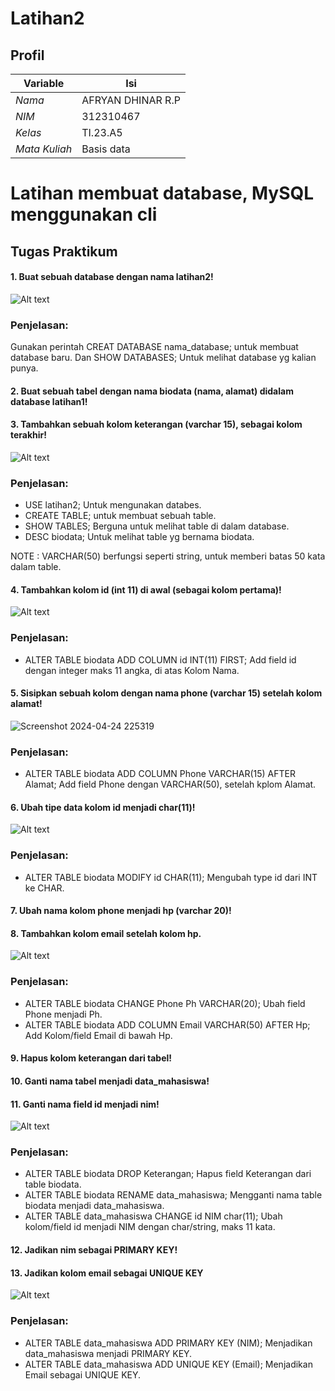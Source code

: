 # Latihan2

## Profil
| Variable | Isi |
| -------- | --- |
| *Nama* | AFRYAN DHINAR R.P |
| *NIM* | 312310467 |
| *Kelas* | TI.23.A5 |
| *Mata Kuliah* | Basis data |

# Latihan membuat database, MySQL menggunakan cli

## Tugas Praktikum 

#### 1. Buat sebuah database dengan nama latihan2!

   ![Alt text](<Screenshot 2024-04-24 222354.png>)
   
### Penjelasan:
Gunakan perintah CREAT DATABASE nama_database; untuk membuat database baru. 
Dan SHOW DATABASES; Untuk melihat database yg kalian punya.

#### 2. Buat sebuah tabel dengan nama biodata (nama, alamat) didalam database latihan1!
#### 3. Tambahkan sebuah kolom keterangan (varchar 15), sebagai kolom terakhir!

   ![Alt text](<Screenshot 2024-04-24 225140.png>)
### Penjelasan:
- USE latihan2; Untuk mengunakan databes.
- CREATE TABLE; untuk membuat sebuah table.
- SHOW TABLES; Berguna untuk melihat table di dalam database. 
- DESC biodata; Untuk melihat table yg bernama biodata.

NOTE : VARCHAR(50) berfungsi seperti string, untuk memberi batas 50 kata dalam table. 
 
#### 4. Tambahkan kolom id (int 11) di awal (sebagai kolom pertama)!
 
  ![Alt text](<Screenshot 2024-04-24 225319.png>)

### Penjelasan:
- ALTER TABLE biodata ADD COLUMN id INT(11) FIRST; Add field id dengan integer maks 11 angka, di atas Kolom Nama.

#### 5. Sisipkan sebuah kolom dengan nama phone (varchar 15) setelah kolom alamat!

   ![Screenshot 2024-04-24 225319](https://github.com/AfryanDhinarRestuPanggih/ltihan02/assets/148195401/8a65d49d-b90a-4c92-a00b-fb6cc4218f56)

### Penjelasan:
- ALTER TABLE biodata ADD COLUMN Phone VARCHAR(15) AFTER Alamat; Add field Phone dengan VARCHAR(50), setelah kplom Alamat.

#### 6. Ubah tipe data kolom id menjadi char(11)!

  ![Alt text](<Screenshot 2024-04-24 225348.png>)
### Penjelasan: 
- ALTER TABLE biodata MODIFY id CHAR(11); Mengubah type id dari INT ke CHAR.

#### 7. Ubah nama kolom phone menjadi hp (varchar 20)!
#### 8. Tambahkan kolom email setelah kolom hp.

![Alt text](<Screenshot 2024-04-24 225538.png>)

### Penjelasan:
- ALTER TABLE biodata CHANGE Phone Ph VARCHAR(20); Ubah field Phone menjadi Ph. 
- ALTER TABLE biodata ADD COLUMN Email VARCHAR(50) AFTER Hp; Add Kolom/field Email di bawah Hp.

#### 9. Hapus kolom keterangan dari tabel!
#### 10. Ganti nama tabel menjadi data_mahasiswa!
#### 11. Ganti nama field id menjadi nim!

  ![Alt text](<Screenshot 2024-04-24 225916.png>)

### Penjelasan:
- ALTER TABLE biodata DROP Keterangan; Hapus field Keterangan dari table biodata.
- ALTER TABLE biodata RENAME data_mahasiswa; Mengganti nama table biodata menjadi data_mahasiswa.
- ALTER TABLE data_mahasiswa CHANGE id NIM char(11); Ubah kolom/field id menjadi NIM dengan char/string, maks 11 kata.

#### 12. Jadikan nim sebagai PRIMARY KEY!
#### 13. Jadikan kolom email sebagai UNIQUE KEY

   ![Alt text](<Screenshot 2024-04-24 225950.png>)

### Penjelasan:
- ALTER TABLE data_mahasiswa ADD PRIMARY KEY (NIM); Menjadikan data_mahasiswa menjadi PRIMARY KEY.
- ALTER TABLE data_mahasiswa ADD UNIQUE KEY (Email); Menjadikan Email sebagai UNIQUE KEY.
